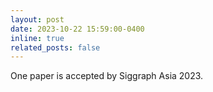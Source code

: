 ```yaml
---
layout: post
date: 2023-10-22 15:59:00-0400
inline: true
related_posts: false
---
```


One paper is accepted by Siggraph Asia 2023.
